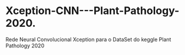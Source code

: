 # Xception-CNN---Plant-Pathology-2020.
Rede Neural Convolucional Xception para o DataSet do keggle Plant Pathology 2020
